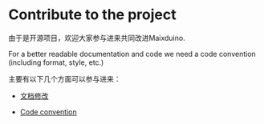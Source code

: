 Contribute to the project
=======

由于是开源项目，欢迎大家参与进来共同改进Maixduino.

For a better readable documentation and code we need a code convention (including format, style, etc.)

主要有以下几个方面可以参与进来：

* [文档修改](./doc_convention.md)

* [Code convention](./code_convention.md)